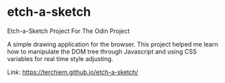 # etch-a-sketch
Etch-a-Sketch Project For The Odin Project

A simple drawing application for the browser. This project helped me learn how to manipulate the DOM tree through Javascript and using CSS variables for real time style adjusting.

Link: https://terchiem.github.io/etch-a-sketch/
